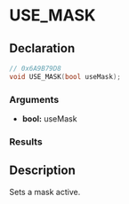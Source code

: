 # USE_MASK

## Declaration
```cpp
// 0x6A9B79D8
void USE_MASK(bool useMask);
```

### Arguments
- **bool:** useMask

### Results

## Description
Sets a mask active.